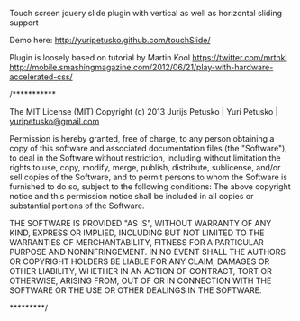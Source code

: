 Touch screen jquery slide plugin with vertical as well as horizontal sliding support

Demo here: <a target="_blank" href="http://yuripetusko.github.com/touchSlide/">http://yuripetusko.github.com/touchSlide/</a>

Plugin is loosely based on tutorial by Martin Kool https://twitter.com/mrtnkl
http://mobile.smashingmagazine.com/2012/06/21/play-with-hardware-accelerated-css/

/***********

The MIT License (MIT)
Copyright (c) 2013 Jurijs Petusko | Yuri Petusko | yuripetusko@gmail.com

Permission is hereby granted, free of charge, to any person obtaining a copy of this software and associated documentation files (the "Software"), 
to deal in the Software without restriction, including without limitation the rights to use, copy, modify, merge, publish, distribute, sublicense, 
and/or sell copies of the Software, and to permit persons to whom the Software is furnished to do so, subject to the following conditions:
The above copyright notice and this permission notice shall be included in all copies or substantial portions of the Software.

THE SOFTWARE IS PROVIDED "AS IS", WITHOUT WARRANTY OF ANY KIND, EXPRESS OR IMPLIED, INCLUDING BUT NOT LIMITED TO THE WARRANTIES OF MERCHANTABILITY,
FITNESS FOR A PARTICULAR PURPOSE AND NONINFRINGEMENT. IN NO EVENT SHALL THE AUTHORS OR COPYRIGHT HOLDERS BE LIABLE FOR ANY CLAIM, DAMAGES OR OTHER
LIABILITY, WHETHER IN AN ACTION OF CONTRACT, TORT OR OTHERWISE, ARISING FROM, OUT OF OR IN CONNECTION WITH THE SOFTWARE OR THE USE OR OTHER DEALINGS IN THE SOFTWARE.

*********/